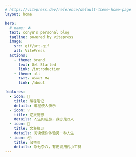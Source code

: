 ```yaml
---
# https://vitepress.dev/reference/default-theme-home-page
layout: home

hero:
  # name: ☘
  text: conyu's personal blog
  tagline: powered by vitepress
  image:
    src: gif/art.gif
    alt: VitePress
  actions:
    - theme: brand
      text: Get Started
      link: /introduction
    - theme: alt
      text: About Me
      link: /about

features:
  - icon: 🤖
    title: 编程笔记
    details: 编程使人快乐
  - icon: 💡
    title: 逆旅随想 
    details: 人生如逆旅，我亦是行人
  - icon: 🌊
    title: 文海拾贝 
    details: 阅读使你体验另一种人生
  - icon: 📦
    title: 储物间
    details: 杂七杂八，有用没用的小工具
---
```




